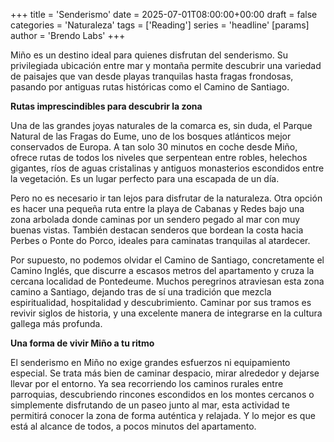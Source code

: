 +++
title = 'Senderismo'
date = 2025-07-01T08:00:00+00:00
draft = false
categories = 'Naturaleza'
tags = ['Reading']
series = 'headline'
[params]
  author = 'Brendo Labs'
+++

Miño es un destino ideal para quienes disfrutan del senderismo. Su privilegiada ubicación entre mar y montaña permite descubrir una variedad de paisajes que van desde playas tranquilas hasta fragas frondosas, pasando por antiguas rutas históricas como el Camino de Santiago.

<!--more-->

<b>Rutas imprescindibles para descubrir la zona</b>

Una de las grandes joyas naturales de la comarca es, sin duda, el Parque Natural de las Fragas do Eume, uno de los bosques atlánticos mejor conservados de Europa. A tan solo 30 minutos en coche desde Miño, ofrece rutas de todos los niveles que serpentean entre robles, helechos gigantes, ríos de aguas cristalinas y antiguos monasterios escondidos entre la vegetación. Es un lugar perfecto para una escapada de un día.

Pero no es necesario ir tan lejos para disfrutar de la naturaleza. Otra opción es hacer una pequeña ruta entre la playa de Cabanas y Redes bajo una zona arbolada donde caminas por un sendero pegado al mar con muy buenas vistas. También destacan senderos que bordean la costa hacia Perbes o Ponte do Porco, ideales para caminatas tranquilas al atardecer.

Por supuesto, no podemos olvidar el Camino de Santiago, concretamente el Camino Inglés, que discurre a escasos metros del apartamento y cruza la cercana localidad de Pontedeume. Muchos peregrinos atraviesan esta zona camino a Santiago, dejando tras de sí una tradición que mezcla espiritualidad, hospitalidad y descubrimiento. Caminar por sus tramos es revivir siglos de historia, y una excelente manera de integrarse en la cultura gallega más profunda.


<b>Una forma de vivir Miño a tu ritmo</b>

El senderismo en Miño no exige grandes esfuerzos ni equipamiento especial. Se trata más bien de caminar despacio, mirar alrededor y dejarse llevar por el entorno. Ya sea recorriendo los caminos rurales entre parroquias, descubriendo rincones escondidos en los montes cercanos o simplemente disfrutando de un paseo junto al mar, esta actividad te permitirá conocer la zona de forma auténtica y relajada. Y lo mejor es que está al alcance de todos, a pocos minutos del apartamento.